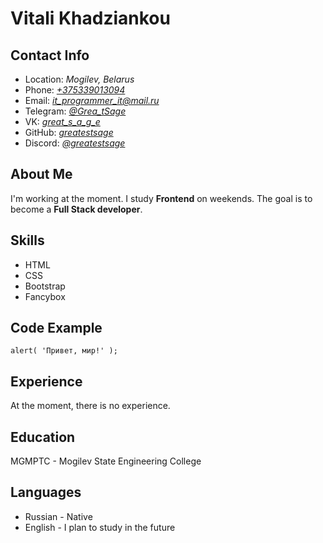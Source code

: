 # Vitali Khadziankou

## Contact Info
* Location: _Mogilev, Belarus_
* Phone: _[+375339013094](tel:+375339013094)_
* Email: _[it_programmer_it@mail.ru](mailto:it_programmer_it@mail.ru)_
* Telegram: _[@Grea_tSage](https://t.me/Grea_tSage)_
* VK: _[great_s_a_g_e](https://vk.com/great_s_a_g_e)_
* GitHub: _[greatestsage](https://github.com/greatestsage)_
* Discord: _[@greatestsage](https://discord.gg/greatestsage)_

## About Me
I'm working at the moment. I study __Frontend__ on weekends. The goal is to become a __Full Stack developer__.

## Skills
* HTML
* CSS
* Bootstrap
* Fancybox

## Code Example
`alert( 'Привет, мир!' );`

## Experience
At the moment, there is no experience.

## Education
MGMPTC - Mogilev State Engineering College

## Languages
* Russian - Native
* English - I plan to study in the future
